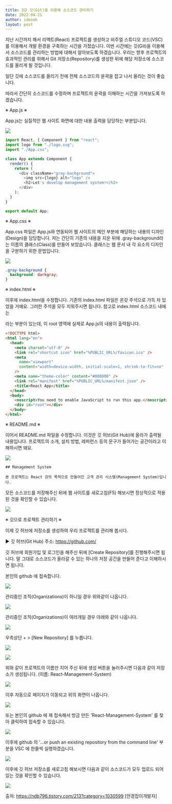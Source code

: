 ```yaml
---
title: 3강 깃(Git)을 이용해 소스코드 관리하기
date: 2022-04-21
author: ideook
layout: post
---
```


지난 시간까지 해서 리액트(React) 프로젝트를 생성하고 비주얼 스튜디오 코드(VSC)를 이용해서 개발 환경을 구축하는 시간을 가졌습니다. 이번 시간에는 깃(Git)을 이용해서 소스코드를 관리하는 방법에 대해서 알아보도록 하겠습니다. 우리는 향후 프로젝트의 효과적인 관리를 위해서 Git 저장소(Repository)를 생성한 뒤에 해당 저장소에 소스코드를 올리게 될 것입니다.

일단 깃에 소스코드를 올리기 전에 전체 소스코드의 윤곽을 잡고 나서 올리는 것이 좋습니다.

따라서 간단히 소스코드를 수정하며 프로젝트의 윤곽을 이해하는 시간을 가져보도록 하겠습니다.

※ App.js ※

App.js는 실질적인 웹 사이트 화면에 대한 내용 출력을 담당하는 부분입니다.

![](../../images/2022-04-21-11-22-52.png)

```js
import React, { Component } from "react";
import logo from "./logo.svg";
import "./App.css";

class App extends Component {
  render() {
    return (
      <div className="gray-background">
        <img src={logo} alt="logo" />
        <h2>Let's develop management system!</h2>
      </div>
    );
  }
}

export default App;
```

※ App.css ※

App.css 파일은 App.js와 연동되어 웹 사이트의 메인 부분에 해당하는 내용의 디자인(Design)을 담당합니다. 저는 간단히 기존의 내용을 지운 뒤에 .gray-background라는 이름의 클래스(Class)를 만들어 보았습니다. 클래스는 웹 문서 내 각 요소의 디자인을 구분하기 위한 문법입니다.

![](../../images/2022-04-21-11-23-09.png)

```css
.gray-background {
  background: darkgray;
}
```

※ index.html ※

이후에 index.html을 수정합니다. 기존의 index.html 파일은 온갖 주석으로 가득 차 있었을 거예요. 그러한 주석을 모두 지워주시면 됩니다. 참고로 index.html 소스코드 내에는 <div id="root"></div>라는 부분이 있는데, 이 root 영역에 실제로 App.js의 내용이 출력됩니다.

```html
<!DOCTYPE html>
<html lang="en">
  <head>
    <meta charset="utf-8" />
    <link rel="shortcut icon" href="%PUBLIC_URL%/favicon.ico" />
    <meta
      name="viewport"
      content="width=device-width, initial-scale=1, shrink-to-fit=no"
    />
    <meta name="theme-color" content="#000000" />
    <link rel="manifest" href="%PUBLIC_URL%/manifest.json" />
    <title>React App</title>
  </head>
  <body>
    <noscript>You need to enable JavaScript to run this app.</noscript>
    <div id="root"></div>
  </body>
</html>
```

※ README.md ※

이어서 README.md 파일을 수정합니다. 이것은 깃 허브(Git Hub)에 올라가 출력될 내용입니다. 프로젝트의 소개, 설치 방법, 레퍼런스 등의 문구가 들어가는 공간이라고 이해하시면 돼요.

![](../../images/2022-04-21-11-23-42.png)

```
## Management System

본 프로젝트는 React 강의 목적으로 만들어진 고객 관리 시스템(Management System)입니다.
```

모든 소스코드를 저장해주신 뒤에 웹 사이트를 새로고침(F5) 해보시면 정상적으로 적용된 것을 확인할 수 있습니다.

![](../../images/2022-04-21-11-24-11.png)

※ 깃으로 프로젝트 관리하기 ※

이제 깃 허브에 저장소를 생성하여 우리 프로젝트를 관리해 봅시다.

▶ 깃 허브(Git Hub) 주소: https://github.com/

깃 허브에 회원가입 및 로그인을 해주신 뒤에 [Create Repository]를 진행해주시면 됩니다. 말 그대로 소스코드가 올라갈 수 있는 하나의 저장 공간을 만들어 준다고 이해하시면 됩니다.

본인의 github 에 접속합니다.

![](../../images/2022-04-28-13-29-02.png)

관리중인 조직(Organizations)이 하니일 경우 위와같이 나옵니다.

![](../../images/2022-04-28-13-28-18.png)

관리중인 조직(Organizations)이 여러개일 경우 아래와 같이 나옵니다.

![](../../images/2022-04-28-13-31-42.png)

우측상단 + > [New Repository] 를 누릅니다.

![](../../images/2022-04-28-13-35-58.png)

![](../../images/2022-04-28-13-36-47.png)

위와 같이 프로젝트의 이름만 지어 주신 뒤에 생성 버튼을 눌러주시면 다음과 같이 저장소가 생성됩니다. (이름: React-Management-System)

![](../../images/2022-04-28-13-37-23.png)

이후 자동으로 페이지가 이동되고 위의 화면이 나옵니다.

![](../../images/2022-04-28-13-39-42.png)

또는 본인의 github 에 재 접속해서 방금 만든 'React-Management-System' 를 찾아 클릭하여 접속할 수 있습니다.

![](../../images/2022-04-28-13-40-28.png)

이후에 github 의 '…or push an existing repository from the command line' 부분을 VSC 에 한줄씩 실행하겠습니다.

![](../../images/2022-04-29-10-43-25.png)

이후에 깃 허브 저장소를 새로고침 해보시면 다음과 같이 소스코드가 모두 업로드 되어 있는 것을 확인할 수 있습니다.

![](../../images/2022-04-29-10-45-10.png)

출처: https://ndb796.tistory.com/213?category=1030599 [안경잡이개발자]

